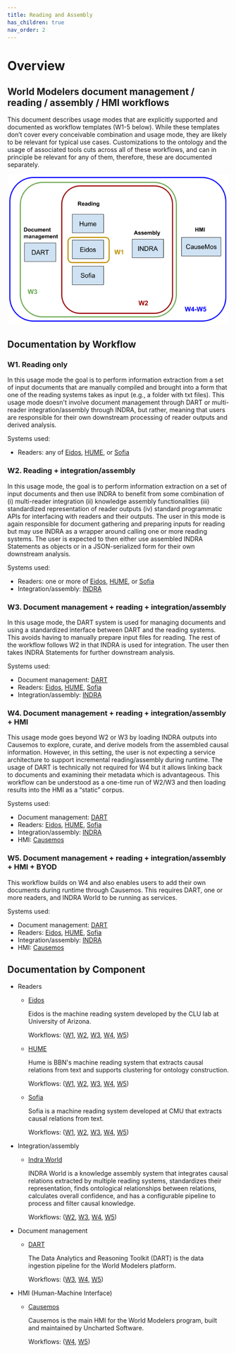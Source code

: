 ```yaml
---
title: Reading and Assembly
has_children: true
nav_order: 2
---
```


# Overview
## World Modelers document management / reading / assembly / HMI workflows

This document describes usage modes that are explicitly supported and documented as workflow templates (W1-5 below). While these templates don’t cover every conceivable combination and usage mode, they are likely to be relevant for typical use cases. Customizations to the ontology and the usage of associated tools cuts across all of these workflows, and can in principle be relevant for any of them, therefore, these are documented separately.

<p align="center">
  <img src="images/workflows.png" width="500">
</p>

## Documentation by Workflow

<a id="w1"></a>
### W1. Reading only
In this usage mode the goal is to perform information extraction from a set of input documents that are manually compiled and brought into a form that one of the reading systems takes as input (e.g., a folder with txt files). This usage mode doesn't involve document management through DART or multi-reader integration/assembly through INDRA, but rather, meaning that users are responsible for their own downstream processing of reader outputs and derived analysis.

Systems used:
  * Readers: any of [Eidos](reading-assembly/eidos.html#w1), [HUME](reading-assembly/hume.html#w1), or [Sofia](reading-assembly/sofia.html#w1)

<a id="w2"></a>
### W2. Reading + integration/assembly
In this usage mode, the goal is to perform information extraction on a set of input documents and then use INDRA to benefit from some combination of (i) multi-reader integration
(ii) knowledge assembly functionalities
(iii) standardized representation of reader outputs
(iv) standard programmatic APIs for interfacing with readers and their outputs.
The user in this mode is again responsible for document gathering and preparing inputs for reading but may use INDRA as a wrapper around calling one or more reading systems. The user is expected to then either use assembled INDRA Statements as objects or in a JSON-serialized form for their own downstream analysis.

Systems used:
  * Readers: one or more of [Eidos](reading-assembly/eidos.html#w2), [HUME](reading-assembly/hume.html#w2), or [Sofia](reading-assembly/sofia.html#w2)
  * Integration/assembly: [INDRA](reading-assembly/indra.html#w2)

<a id="w3"></a>
### W3. Document management + reading + integration/assembly
In this usage mode, the DART system is used for managing documents and using a standardized interface between DART and the reading systems. This avoids having to manually prepare input files for reading. The rest of the workflow follows W2 in that INDRA is used for integration. The user then takes INDRA Statements for further downstream analysis.

Systems used:
  * Document management: [DART](reading-assembly/dart.html#w3)
  * Readers: [Eidos](reading-assembly/eidos.html#w3), [HUME](reading-assembly/hume.html#w3), [Sofia](reading-assembly/sofia.html#w3)
  * Integration/assembly: [INDRA](reading-assembly/indra.html#w3)

<a id="w4"></a>
### W4. Document management + reading + integration/assembly + HMI
This usage mode goes beyond W2 or W3 by loading INDRA outputs into Causemos to explore, curate, and derive models from the assembled causal information. However, in this setting, the user is not expecting a service architecture to support incremental reading/assembly during runtime. The usage of DART is technically not required for W4 but it allows linking back to documents and examining their metadata which is advantageous. This workflow can be understood as a one-time run of W2/W3 and then loading results into the HMI as a “static” corpus.

Systems used:
  * Document management: [DART](reading-assembly/dart.html#w4)
  * Readers: [Eidos](reading-assembly/eidos.html#w4), [HUME](reading-assembly/hume.html#w4), [Sofia](reading-assembly/sofia.html#w4)
  * Integration/assembly: [INDRA](reading-assembly/indra.html#w4)
  * HMI: [Causemos](reading-assembly/causemos.html#w4)

<a id="w5"></a>
### W5. Document management + reading + integration/assembly + HMI + BYOD
This workflow builds on W4 and also enables users to add their own documents during runtime through Causemos. This requires DART, one or more readers, and INDRA World to be running as services.

Systems used:
  * Document management: [DART](reading-assembly/dart.html#w5)
  * Readers: [Eidos](reading-assembly/eidos.html#w5), [HUME](reading-assembly/hume.html#w5), [Sofia](reading-assembly/sofia.html#w5)
  * Integration/assembly: [INDRA](reading-assembly/indra.html#w5)
  * HMI: [Causemos](reading-assembly/causemos.html#w5)

## Documentation by Component

* Readers
  * [Eidos](reading-assembly/eidos.html)

    Eidos is the machine reading system developed by the CLU lab at University of Arizona.
  
    Workflows: ([W1](reading-assembly/eidos.html#w1), [W2](reading-assembly/eidos.html#w2), [W3](reading-assembly/eidos.html#w3), [W4](reading-assembly/eidos.html#w4), [W5](reading-assembly/eidos.html#w5))

  * [HUME](reading-assembly/hume.html)
  
    Hume is BBN's machine reading system that extracts causal relations from text and supports clustering for ontology construction.
    
    Workflows: ([W1](reading-assembly/hume.html#w1), [W2](reading-assembly/hume.html#w2), [W3](reading-assembly/hume.html#w3), [W4](reading-assembly/hume.html#w4), [W5](reading-assembly/hume.html#w5))

  * [Sofia](reading-assembly/sofia.html)

    Sofia is a machine reading system developed at CMU that extracts causal relations from text.
  
    Workflows: ([W1](reading-assembly/sofia.html#w1), [W2](reading-assembly/sofia.html#w2), [W3](reading-assembly/sofia.html#w3), [W4](reading-assembly/sofia.html#w4), [W5](reading-assembly/sofia.html#w5))

* Integration/assembly
  * [Indra World](reading-assembly/indra.html)
  
    INDRA World is a knowledge assembly system that integrates causal relations extracted by multiple reading systems,
    standardizes their representation, finds ontological relationships between relations, calculates overall confidence,
    and has a configurable pipeline to process and filter causal knowledge.
  
    Workflows: ([W2](reading-assembly/indra.html#w2), [W3](reading-assembly/indra.html#w3), [W4](reading-assembly/indra.html#w4), [W5](reading-assembly/indra.html#w5))

* Document management
  * [DART](reading-assembly/dart.html)
  
    The Data Analytics and Reasoning Toolkit (DART) is the data ingestion pipeline for the World Modelers platform.
    
    Workflows: ([W3](reading-assembly/dart.html#w3), [W4](reading-assembly/dart.html#w4), [W5](reading-assembly/dart.html#w5))

* HMI (Human-Machine Interface)
  * [Causemos](reading-assembly/causemos.html)
  
    Causemos is the main HMI for the World Modelers program, built and maintained by Uncharted Software.
  
    Workflows: ([W4](reading-assembly/causemos.html#w4), [W5](reading-assembly/causemos.html#w5))
